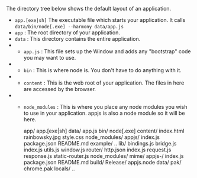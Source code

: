 The directory tree below shows the default layout of an application.
* `app.[exe|sh]` The executable file which starts your application. It calls `data/bin/node[.exe] --harmony data/app.js`
* `app` : The root directory of your application.
* `data` : This directory contains the entire application.
* * `app.js` : This file sets up the Window and adds any "bootstrap" code you may want to use.
* * `bin` : This is where node is. You don't have to do anything with it.
* * `content` : This is the web root of your application. The files in here are accessed by the browser. 
* * `node_modules` : This is where you place any node modules you wish to use in your application. appjs is also a node module so it will be here.

    app/
      app.[exe|sh]
      data/
        app.js
        bin/
          node[.exe]
        content/
          index.html
          rainbowsky.jpg
          style.css
        node_modules/
          appjs/
            index.js
            package.json
            README.md
            example/
              ..
            lib/
              bindings.js
              bridge.js
              index.js
              utils.js
              window.js
              router/
                http.json
                index.js
                request.js
                response.js
                static-router.js
            node_modules/
              mime/
          appjs-<OS>/
            index.js
            package.json
            README.md
              build/
                Release/
                  appjs.node
              data/
                pak/
                  chrome.pak
                  locals/
                    ..
